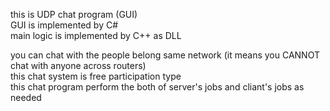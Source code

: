 this is UDP chat program (GUI)  
GUI is implemented by C#  
main logic is implemented by C++ as DLL  
  
you can chat with the people belong same network (it means you CANNOT chat with anyone across routers)  
this chat system is free participation type  
this chat program perform the both of server's jobs and cliant's jobs as needed  